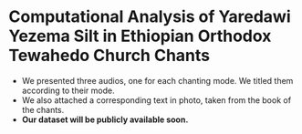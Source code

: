 # Computational Analysis of Yaredawi Yezema Silt in Ethiopian Orthodox Tewahedo Church Chants 

* We presented three audios, one for each chanting mode. We titled them according to their mode. 
* We also attached a corresponding text in photo, taken from the book of the chants. 
* **Our dataset will be publicly available soon.**